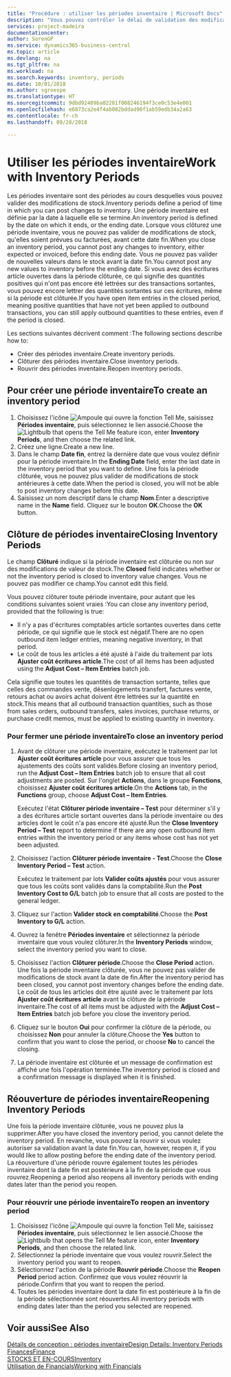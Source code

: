 ```yaml
---
title: "Procédure : utiliser les périodes inventaire | Microsoft Docs"
description: "Vous pouvez contrôler le délai de validation des modifications du stock en définissant des périodes inventaire."
services: project-madeira
documentationcenter: 
author: SorenGP
ms.service: dynamics365-business-central
ms.topic: article
ms.devlang: na
ms.tgt_pltfrm: na
ms.workload: na
ms.search.keywords: inventory, periods
ms.date: 10/01/2018
ms.author: sgroespe
ms.translationtype: HT
ms.sourcegitcommit: 9dbd92409ba02281f008246194f3ce0c53e4e001
ms.openlocfilehash: e6873ca2e4f4ab082bddad90f1ab59edb34a2a63
ms.contentlocale: fr-ch
ms.lasthandoff: 09/28/2018

---
```

# <a name="work-with-inventory-periods"></a><span data-ttu-id="ed940-103">Utiliser les périodes inventaire</span><span class="sxs-lookup"><span data-stu-id="ed940-103">Work with Inventory Periods</span></span>
<span data-ttu-id="ed940-104">Les périodes inventaire sont des périodes au cours desquelles vous pouvez valider des modifications de stock.</span><span class="sxs-lookup"><span data-stu-id="ed940-104">Inventory periods define a period of time in which you can post changes to inventory.</span></span> <span data-ttu-id="ed940-105">Une période inventaire est définie par la date à laquelle elle se termine.</span><span class="sxs-lookup"><span data-stu-id="ed940-105">An inventory period is defined by the date on which it ends, or the ending date.</span></span> <span data-ttu-id="ed940-106">Lorsque vous clôturez une période inventaire, vous ne pouvez pas valider de modifications de stock, qu'elles soient prévues ou facturées, avant cette date fin.</span><span class="sxs-lookup"><span data-stu-id="ed940-106">When you close an inventory period, you cannot post any changes to inventory, either expected or invoiced, before this ending date.</span></span> <span data-ttu-id="ed940-107">Vous ne pouvez pas valider de nouvelles valeurs dans le stock avant la date fin.</span><span class="sxs-lookup"><span data-stu-id="ed940-107">You cannot post any new values to inventory before the ending date.</span></span> <span data-ttu-id="ed940-108">Si vous avez des écritures article ouvertes dans la période clôturée, ce qui signifie des quantités positives qui n'ont pas encore été lettrées sur des transactions sortantes, vous pouvez encore lettrer des quantités sortantes sur ces écritures, même si la période est clôturée.</span><span class="sxs-lookup"><span data-stu-id="ed940-108">If you have open item entries in the closed period, meaning positive quantities that have not yet been applied to outbound transactions, you can still apply outbound quantities to these entries, even if the period is closed.</span></span>  

<span data-ttu-id="ed940-109">Les sections suivantes décrivent comment :</span><span class="sxs-lookup"><span data-stu-id="ed940-109">The following sections describe how to:</span></span>  

* <span data-ttu-id="ed940-110">Créer des périodes inventaire.</span><span class="sxs-lookup"><span data-stu-id="ed940-110">Create inventory periods.</span></span>  
* <span data-ttu-id="ed940-111">Clôturer des périodes inventaire.</span><span class="sxs-lookup"><span data-stu-id="ed940-111">Close inventory periods.</span></span>  
* <span data-ttu-id="ed940-112">Rouvrir des périodes inventaire.</span><span class="sxs-lookup"><span data-stu-id="ed940-112">Reopen inventory periods.</span></span>  

## <a name="to-create-an-inventory-period"></a><span data-ttu-id="ed940-113">Pour créer une période inventaire</span><span class="sxs-lookup"><span data-stu-id="ed940-113">To create an inventory period</span></span>  
1. <span data-ttu-id="ed940-114">Choisissez l'icône ![Ampoule qui ouvre la fonction Tell Me](media/ui-search/search_small.png "Dites-moi ce que vous voulez faire"), saisissez **Périodes inventaire**, puis sélectionnez le lien associé.</span><span class="sxs-lookup"><span data-stu-id="ed940-114">Choose the ![Lightbulb that opens the Tell Me feature](media/ui-search/search_small.png "Tell me what you want to do") icon, enter **Inventory Periods**, and then choose the related link.</span></span>  
2. <span data-ttu-id="ed940-115">Créez une ligne.</span><span class="sxs-lookup"><span data-stu-id="ed940-115">Create a new line.</span></span>  
3. <span data-ttu-id="ed940-116">Dans le champ **Date fin**, entrez la dernière date que vous voulez définir pour la période inventaire.</span><span class="sxs-lookup"><span data-stu-id="ed940-116">In the **Ending Date** field, enter the last date in the inventory period that you want to define.</span></span> <span data-ttu-id="ed940-117">Une fois la période clôturée, vous ne pouvez plus valider de modifications de stock antérieures à cette date.</span><span class="sxs-lookup"><span data-stu-id="ed940-117">When the period is closed, you will not be able to post inventory changes before this date.</span></span>  
4. <span data-ttu-id="ed940-118">Saisissez un nom descriptif dans le champ **Nom**.</span><span class="sxs-lookup"><span data-stu-id="ed940-118">Enter a descriptive name in the **Name** field.</span></span> <span data-ttu-id="ed940-119">Cliquez sur le bouton **OK**.</span><span class="sxs-lookup"><span data-stu-id="ed940-119">Choose the **OK** button.</span></span>  

## <a name="closing-inventory-periods"></a><span data-ttu-id="ed940-120">Clôture de périodes inventaire</span><span class="sxs-lookup"><span data-stu-id="ed940-120">Closing Inventory Periods</span></span>  
<span data-ttu-id="ed940-121">Le champ **Clôturé** indique si la période inventaire est clôturée ou non sur des modifications de valeur de stock.</span><span class="sxs-lookup"><span data-stu-id="ed940-121">The **Closed** field indicates whether or not the inventory period is closed to inventory value changes.</span></span> <span data-ttu-id="ed940-122">Vous ne pouvez pas modifier ce champ.</span><span class="sxs-lookup"><span data-stu-id="ed940-122">You cannot edit this field.</span></span>  

<span data-ttu-id="ed940-123">Vous pouvez clôturer toute période inventaire, pour autant que les conditions suivantes soient vraies :</span><span class="sxs-lookup"><span data-stu-id="ed940-123">You can close any inventory period, provided that the following is true:</span></span>  

* <span data-ttu-id="ed940-124">Il n'y a pas d'écritures comptables article sortantes ouvertes dans cette période, ce qui signifie que le stock est négatif.</span><span class="sxs-lookup"><span data-stu-id="ed940-124">There are no open outbound item ledger entries, meaning negative inventory, in that period.</span></span>  
* <span data-ttu-id="ed940-125">Le coût de tous les articles a été ajusté à l'aide du traitement par lots **Ajuster coût écritures article**.</span><span class="sxs-lookup"><span data-stu-id="ed940-125">The cost of all items has been adjusted using the **Adjust Cost – Item Entries** batch job.</span></span>  

<span data-ttu-id="ed940-126">Cela signifie que toutes les quantités de transaction sortante, telles que celles des commandes vente, désenlogements transfert, factures vente, retours achat ou avoirs achat doivent être lettrées sur la quantité en stock.</span><span class="sxs-lookup"><span data-stu-id="ed940-126">This means that all outbound transaction quantities, such as those from sales orders, outbound transfers, sales invoices, purchase returns, or purchase credit memos, must be applied to existing quantity in inventory.</span></span>  

### <a name="to-close-an-inventory-period"></a><span data-ttu-id="ed940-127">Pour fermer une période inventaire</span><span class="sxs-lookup"><span data-stu-id="ed940-127">To close an inventory period</span></span>  
1. <span data-ttu-id="ed940-128">Avant de clôturer une période inventaire, exécutez le traitement par lot **Ajuster coût écritures article** pour vous assurer que tous les ajustements des coûts sont validés.</span><span class="sxs-lookup"><span data-stu-id="ed940-128">Before closing an inventory period, run the **Adjust Cost – Item Entries** batch job to ensure that all cost adjustments are posted.</span></span> <span data-ttu-id="ed940-129">Sur l'onglet **Actions**, dans le groupe **Fonctions**, choisissez **Ajuster coût écritures article**.</span><span class="sxs-lookup"><span data-stu-id="ed940-129">On the **Actions** tab, in the **Functions** group, choose **Adjust Cost – Item Entries**.</span></span>  

     <span data-ttu-id="ed940-130">Exécutez l'état **Clôturer période inventaire – Test** pour déterminer s'il y a des écritures article sortant ouvertes dans la période inventaire ou des articles dont le coût n'a pas encore été ajusté.</span><span class="sxs-lookup"><span data-stu-id="ed940-130">Run the **Close Inventory Period – Test** report to determine if there are any open outbound item entries within the inventory period or any items whose cost has not yet been adjusted.</span></span>  
2. <span data-ttu-id="ed940-131">Choisissez l'action **Clôturer période inventaire - Test**.</span><span class="sxs-lookup"><span data-stu-id="ed940-131">Choose the **Close Inventory Period – Test** action.</span></span>  

     <span data-ttu-id="ed940-132">Exécutez le traitement par lots **Valider coûts ajustés** pour vous assurer que tous les coûts sont validés dans la comptabilité.</span><span class="sxs-lookup"><span data-stu-id="ed940-132">Run the **Post Inventory Cost to G/L** batch job to ensure that all costs are posted to the general ledger.</span></span>  
3. <span data-ttu-id="ed940-133">Cliquez sur l'action **Valider stock en comptabilité**.</span><span class="sxs-lookup"><span data-stu-id="ed940-133">Choose the **Post Inventory to G/L** action.</span></span>  
4. <span data-ttu-id="ed940-134">Ouvrez la fenêtre **Périodes inventaire** et sélectionnez la période inventaire que vous voulez clôturer.</span><span class="sxs-lookup"><span data-stu-id="ed940-134">In the **Inventory Periods** window, select the inventory period you want to close.</span></span>  
5. <span data-ttu-id="ed940-135">Choisissez l'action **Clôturer période**.</span><span class="sxs-lookup"><span data-stu-id="ed940-135">Choose the **Close Period** action.</span></span> <span data-ttu-id="ed940-136">Une fois la période inventaire clôturée, vous ne pouvez pas valider de modifications de stock avant la date de fin.</span><span class="sxs-lookup"><span data-stu-id="ed940-136">After the inventory period has been closed, you cannot post inventory changes before the ending date.</span></span> <span data-ttu-id="ed940-137">Le coût de tous les articles doit être ajusté avec le traitement par lots **Ajuster coût écritures article** avant la clôture de la période inventaire.</span><span class="sxs-lookup"><span data-stu-id="ed940-137">The cost of all items must be adjusted with the **Adjust Cost – Item Entries** batch job before you close the inventory period.</span></span>  
6. <span data-ttu-id="ed940-138">Cliquez sur le bouton **Oui** pour confirmer la clôture de la période, ou choisissez **Non** pour annuler la clôture.</span><span class="sxs-lookup"><span data-stu-id="ed940-138">Choose the **Yes** button to confirm that you want to close the period, or choose **No** to cancel the closing.</span></span>  
7. <span data-ttu-id="ed940-139">La période inventaire est clôturée et un message de confirmation est affiché une fois l'opération terminée.</span><span class="sxs-lookup"><span data-stu-id="ed940-139">The inventory period is closed and a confirmation message is displayed when it is finished.</span></span>  

## <a name="reopening-inventory-periods"></a><span data-ttu-id="ed940-140">Réouverture de périodes inventaire</span><span class="sxs-lookup"><span data-stu-id="ed940-140">Reopening Inventory Periods</span></span>  
<span data-ttu-id="ed940-141">Une fois la période inventaire clôturée, vous ne pouvez plus la supprimer.</span><span class="sxs-lookup"><span data-stu-id="ed940-141">After you have closed the inventory period, you cannot delete the inventory period.</span></span> <span data-ttu-id="ed940-142">En revanche, vous pouvez la rouvrir si vous voulez autoriser sa validation avant la date fin.</span><span class="sxs-lookup"><span data-stu-id="ed940-142">You can, however, reopen it, if you would like to allow posting before the ending date of the inventory period.</span></span> <span data-ttu-id="ed940-143">La réouverture d'une période rouvre également toutes les périodes inventaire dont la date fin est postérieure à la fin de la période que vous rouvrez.</span><span class="sxs-lookup"><span data-stu-id="ed940-143">Reopening a period also reopens all inventory periods with ending dates later than the period you reopen.</span></span>  

### <a name="to-reopen-an-inventory-period"></a><span data-ttu-id="ed940-144">Pour réouvrir une période inventaire</span><span class="sxs-lookup"><span data-stu-id="ed940-144">To reopen an inventory period</span></span>  
1. <span data-ttu-id="ed940-145">Choisissez l'icône ![Ampoule qui ouvre la fonction Tell Me](media/ui-search/search_small.png "Dites-moi ce que vous voulez faire"), saisissez **Périodes inventaire**, puis sélectionnez le lien associé.</span><span class="sxs-lookup"><span data-stu-id="ed940-145">Choose the ![Lightbulb that opens the Tell Me feature](media/ui-search/search_small.png "Tell me what you want to do") icon, enter **Inventory Periods**, and then choose the related link.</span></span>  
2. <span data-ttu-id="ed940-146">Sélectionnez la période inventaire que vous voulez rouvrir.</span><span class="sxs-lookup"><span data-stu-id="ed940-146">Select the inventory period you want to reopen.</span></span>  
3. <span data-ttu-id="ed940-147">Sélectionnez l'action de la période **Rouvrir période**.</span><span class="sxs-lookup"><span data-stu-id="ed940-147">Choose the **Reopen Period** period action.</span></span> <span data-ttu-id="ed940-148">Confirmez que vous voulez réouvrir la période.</span><span class="sxs-lookup"><span data-stu-id="ed940-148">Confirm that you want to reopen the period.</span></span>  
4. <span data-ttu-id="ed940-149">Toutes les périodes inventaire dont la date fin est postérieure à la fin de la période sélectionnée sont réouvertes.</span><span class="sxs-lookup"><span data-stu-id="ed940-149">All inventory periods with ending dates later than the period you selected are reopened.</span></span>  

## <a name="see-also"></a><span data-ttu-id="ed940-150">Voir aussi</span><span class="sxs-lookup"><span data-stu-id="ed940-150">See Also</span></span>  
[<span data-ttu-id="ed940-151">Détails de conception : périodes inventaire</span><span class="sxs-lookup"><span data-stu-id="ed940-151">Design Details: Inventory Periods</span></span>](design-details-inventory-periods.md)  
[<span data-ttu-id="ed940-152">Finances</span><span class="sxs-lookup"><span data-stu-id="ed940-152">Finance</span></span>](finance.md)  
[<span data-ttu-id="ed940-153">STOCKS ET EN-COURS</span><span class="sxs-lookup"><span data-stu-id="ed940-153">Inventory</span></span>](inventory-manage-inventory.md)  
[<span data-ttu-id="ed940-154">Utilisation de Financials</span><span class="sxs-lookup"><span data-stu-id="ed940-154">Working with Financials</span></span>](ui-work-product.md)

